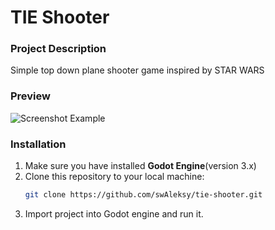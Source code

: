 # **TIE Shooter**

### **Project Description**
Simple top down plane shooter game inspired by STAR WARS

### **Preview**
![Screenshot Example](https://cdn.discordapp.com/attachments/697845933093683271/1283755767815602206/image.png?ex=66e4263a&is=66e2d4ba&hm=1ecc6288d59bd4e76bdb1a318929fdcf69f101cb23655c69e60dabd183588f66&)

### **Installation**
1. Make sure you have installed **Godot Engine**(version 3.x)
2. Clone this repository to your local machine:
   ```bash
   git clone https://github.com/swAleksy/tie-shooter.git
   ```
3. Import project into Godot engine and run it.
